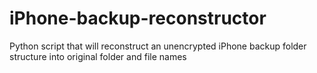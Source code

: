 # iPhone-backup-reconstructor
Python script that will reconstruct an unencrypted iPhone backup folder structure into original folder and file names
